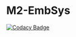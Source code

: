 # M2-EmbSys

[![Codacy Badge](https://api.codacy.com/project/badge/Grade/a750a274e0194447a7e6e518ca8a8ba6)](https://app.codacy.com/gh/Srirang2000/M2-EmbSys?utm_source=github.com&utm_medium=referral&utm_content=Srirang2000/M2-EmbSys&utm_campaign=Badge_Grade_Settings)
